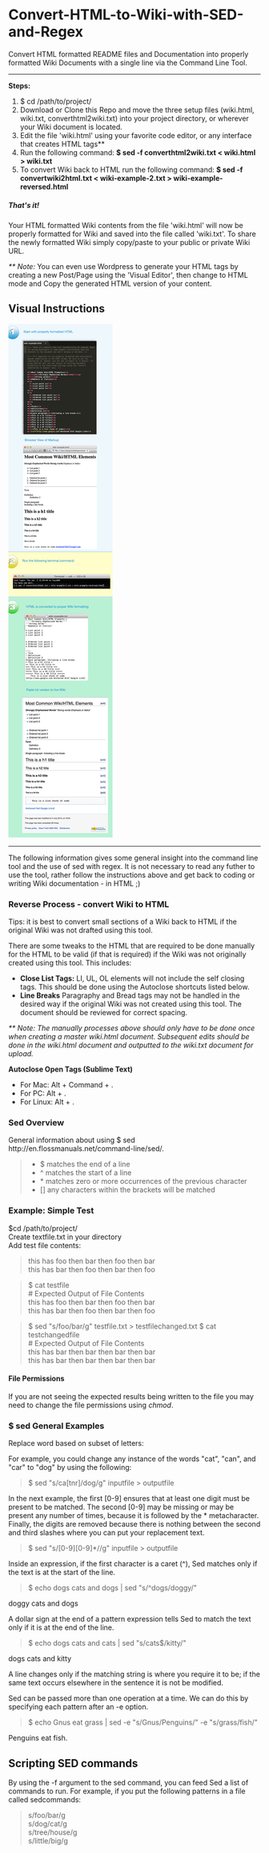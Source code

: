 <h1>Convert-HTML-to-Wiki-with-SED-and-Regex</h1>
Convert HTML formatted README files and Documentation into properly formatted Wiki Documents with a single line via the Command Line Tool. 
<hr>
<strong>Steps:</strong>
<ol>
  <li>$ cd /path/to/project/</li>
  <li>Download or Clone this Repo and move the three setup files (wiki.html, wiki.txt, converthtml2wiki.txt) into your project directory, or wherever your Wiki document is located.</li>
  <li>Edit the file 'wiki.html' using your favorite code editor, or any interface that creates HTML tags**</li>
  <li>Run the following command: <strong>$ sed -f converthtml2wiki.txt < wiki.html > wiki.txt</strong></li>
  <li>To convert Wiki back to HTML run the following command: <strong>$ sed -f convertwiki2html.txt < wiki-example-2.txt > wiki-example-reversed.html</strong> </li>
</ol>
<h5>That's it!</h5>
Your HTML formatted Wiki contents from the file 'wiki.html' will now be properly formatted for Wiki and saved into the file called 'wiki.txt'. To share the newly formatted Wiki simply copy/paste to your public or private Wiki URL.

<em>** Note:</em> You can even use Wordpress to generate your HTML tags by creating a new Post/Page using the 'Visual Editor', then change to HTML mode and Copy the generated HTML version of your content. 

<h2>Visual Instructions</h2>

<img src="html2wiki-visual-instructions.jpg">

<hr>
The following information gives some general insight into the command line tool and the use of sed with regex. It is not necessary to read any futher to use the tool, rather follow the instructions above and get back to coding or writing Wiki documentation - in HTML ;)

<h3>Reverse Process - convert Wiki to HTML</h3>
Tips: it is best to convert small sections of a Wiki back to HTML if the original Wiki was not drafted using this tool. 

There are some tweaks to the HTML that are required to be done manually for the HTML to be valid (if that is required) if the Wiki was not originally created using this tool. This includes:
<ul>
<li><strong>Close List Tags:</strong> LI, UL, OL elements will not include the self closing tags. This should be done using the Autoclose shortcuts listed below.</li>
<li><strong>Line Breaks</strong> Paragraphy and Bread tags may not be handled in the desired way if the original Wiki was not created using this tool. The document should be reviewed for correct spacing.</li>
</ul>
<p>
  <em>** Note: The manually processes above should only have to be done once when creating a master wiki.html document. Subsequent edits should be done in the wiki.html document and outputted to the wiki.txt document for upload.</em>
</p>

<!-- sed -f converthtml2wiki.txt < wiki-example.html > wiki-example.txt -->
<p><strong>Autoclose Open Tags (Sublime Text)</strong></p>
<ul>
  <li>For Mac: Alt + Command + .</li>
  <li>For PC: Alt + .</li>
  <li>For Linux: Alt + .</li>
</ul>

<h3>Sed Overview</h3>
General information about using $ sed http://en.flossmanuals.net/command-line/sed/. 

<blockquote>
  <ul>
    <li>$ matches the end of a line</li>
    <li>^ matches the start of a line</li>
    <li>* matches zero or more occurrences of the previous character</li>
    <li>[] any characters within the brackets will be matched</li>
  </ul>
</blockquote>


<h3>Example: Simple Test</h3>
$cd /path/to/project/<br>
Create textfile.txt in your directory<br>
Add test file contents:
<blockquote>this has foo then bar then foo then bar<br>
this has bar then foo then bar then foo</blockquote>

<blockquote>$ cat testfile<br>
# Expected Output of File Contents<br>
this has foo then bar then foo then bar<br>
this has bar then foo then bar then foo</blockquote>

<blockquote>$ sed "s/foo/bar/g" testfile.txt > testfilechanged.txt
$ cat testchangedfile<br>
# Expected Output of File Contents<br>
this has bar then bar then bar then bar<br>
this has bar then bar then bar then bar</blockquote>

<h4>File Permissions</h4>
If you are not seeing the expected results being written to the file you may need to change the file permissions using <em>chmod</em>.

<h3>$ sed General Examples</h3>
Replace word based on subset of letters:

For example, you could change any instance of the words "cat", "can", and "car" to "dog" by using the following:
<blockquote>$ sed "s/ca[tnr]/dog/g" inputfile > outputfile</blockquote>

In the next example, the first [0-9] ensures that at least one digit must be present to be matched. The second [0-9] may be missing or may be present any number of times, because it is followed by the * metacharacter. Finally, the digits are removed because there is nothing between the second and third slashes where you can put your replacement text.
<blockquote>$ sed "s/[0-9][0-9]*//g" inputfile > outputfile</blockquote>

Inside an expression, if the first character is a caret (^), Sed matches only if the text is at the start of the line.
<blockquote>$ echo dogs cats and dogs | sed "s/^dogs/doggy/"</blockquote>
doggy cats and dogs

A dollar sign at the end of a pattern expression tells Sed to match the text only if it is at the end of the line.
<blockquote>$ echo dogs cats and cats | sed "s/cats$/kitty/"</blockquote>
dogs cats and kitty

A line changes only if the matching string is where you require it to be; if the same text occurs elsewhere in the sentence it is not be modified.

Sed can be passed more than one operation at a time. We can do this by specifying each pattern after an -e option.
<blockquote>$ echo Gnus eat grass | sed -e "s/Gnus/Penguins/" -e "s/grass/fish/"</blockquote>
Penguins eat fish.



<h2>Scripting SED commands</h2>
By using the -f argument to the sed command, you can feed Sed a list of commands to run. For example, if you put the following patterns in a file called sedcommands:

<blockquote>
s/foo/bar/g<br>
s/dog/cat/g<br>
s/tree/house/g<br>
s/little/big/g<br>
</blockquote>


